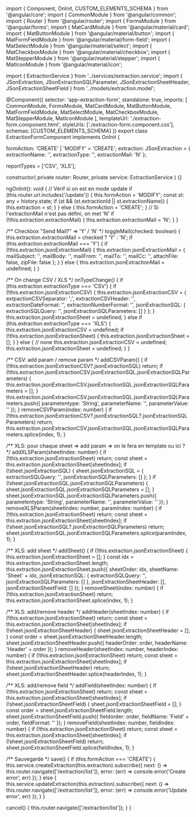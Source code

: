 import { Component, OnInit, CUSTOM_ELEMENTS_SCHEMA } from '@angular/core';
import { CommonModule } from '@angular/common';
import { Router } from '@angular/router';
import { FormsModule } from '@angular/forms';
import { MatCardModule } from '@angular/material/card';
import { MatButtonModule } from '@angular/material/button';
import { MatFormFieldModule } from '@angular/material/form-field';
import { MatSelectModule } from '@angular/material/select';
import { MatCheckboxModule } from '@angular/material/checkbox';
import { MatStepperModule } from '@angular/material/stepper';
import { MatIconModule } from '@angular/material/icon';

import { ExtractionService } from '../services/extraction.service';
import {
  JSonExtraction,
  JSonExtractionSQLParameter,
  JSonExtractionSheetHeader,
  JSonExtractionSheetField
} from '../models/extraction.model';

@Component({
  selector: 'app-extraction-form',
  standalone: true,
  imports: [
    CommonModule,
    FormsModule,
    MatCardModule,
    MatButtonModule,
    MatFormFieldModule,
    MatSelectModule,
    MatCheckboxModule,
    MatStepperModule,
    MatIconModule
  ],
  templateUrl: './extraction-form.component.html',
  styleUrls: ['./extraction-form.component.css'],
  schemas: [CUSTOM_ELEMENTS_SCHEMA]
})
export class ExtractionFormComponent implements OnInit {

  formAction: 'CREATE' | 'MODIFY' = 'CREATE';
  extraction: JSonExtraction = {
    extractionName: '',
    extractionType: '',
    extractionMail: 'N'
  };

  reportTypes = ['CSV', 'XLS'];

  constructor(
    private router: Router,
    private service: ExtractionService
  ) {}

  ngOnInit(): void {
    // Vérif si on est en mode update
    if (this.router.url.includes('/update')) {
      this.formAction = 'MODIFY';
      const st: any = history.state;
      if (st && (st.extractionId || st.extractionName)) {
        this.extraction = st;
      }
    } else {
      this.formAction = 'CREATE';
    }
    // Si l'extractionMail n'est pas défini, on met 'N'
    if (!this.extraction.extractionMail) {
      this.extraction.extractionMail = 'N';
    }
  }

  /** Checkbox "Send Mail?" => 'Y' / 'N' */
  toggleMail(checked: boolean) {
    this.extraction.extractionMail = checked ? 'Y' : 'N';
    if (this.extraction.extractionMail === 'Y') {
      if (!this.extraction.jsonExtractionMail) {
        this.extraction.jsonExtractionMail = {
          mailSubject: '',
          mailBody: '',
          mailFrom: '',
          mailTo: '',
          mailCc: '',
          attachFile: false,
          zipFile: false
        };
      }
    } else {
      this.extraction.jsonExtractionMail = undefined;
    }
  }

  /** On change CSV / XLS */
  onTypeChange() {
    if (this.extraction.extractionType === 'CSV') {
      if (!this.extraction.jsonExtractionCSV) {
        this.extraction.jsonExtractionCSV = {
          extpactionCSVSeparator: ';',
          extractionCSVHeader: '',
          extractionDateFormat: '',
          extractionNumberFormat: '',
          jsonExtractionSQL: {
            extractionSQLQuery: '',
            jsonExtractionSQLParameters: []
          }
        };
      }
      this.extraction.jsonExtractionSheet = undefined;
    } else if (this.extraction.extractionType === 'XLS') {
      this.extraction.jsonExtractionCSV = undefined;
      if (!this.extraction.jsonExtractionSheet) {
        this.extraction.jsonExtractionSheet = [];
      }
    } else {
      // none
      this.extraction.jsonExtractionCSV = undefined;
      this.extraction.jsonExtractionSheet = undefined;
    }
  }

  /** CSV: add param / remove param */
  addCSVParam() {
    if (!this.extraction.jsonExtractionCSV?.jsonExtractionSQL) return;
    if (!this.extraction.jsonExtractionCSV.jsonExtractionSQL.jsonExtractionSQLParameters) {
      this.extraction.jsonExtractionCSV.jsonExtractionSQL.jsonExtractionSQLParameters = [];
    }
    this.extraction.jsonExtractionCSV.jsonExtractionSQL.jsonExtractionSQLParameters.push({
      parametentype: 'String',
      parameterName: '',
      parameterValue: ''
    });
  }
  removeCSVParam(index: number) {
    if (!this.extraction.jsonExtractionCSV?.jsonExtractionSQL?.jsonExtractionSQLParameters) return;
    this.extraction.jsonExtractionCSV.jsonExtractionSQL.jsonExtractionSQLParameters.splice(index, 1);
  }

  /** XLS: pour chaque sheet => add param => on le fera en template ou ici ? */
  addXLSParam(sheetIndex: number) {
    if (!this.extraction.jsonExtractionSheet) return;
    const sheet = this.extraction.jsonExtractionSheet[sheetIndex];
    if (!sheet.jsonExtractionSQL) {
      sheet.jsonExtractionSQL = {
        extractionSQLQuery: '',
        jsonExtractionSQLParameters: []
      };
    }
    if (!sheet.jsonExtractionSQL.jsonExtractionSQLParameters) {
      sheet.jsonExtractionSQL.jsonExtractionSQLParameters = [];
    }
    sheet.jsonExtractionSQL.jsonExtractionSQLParameters.push({
      parametentype: 'String',
      parameterName: '',
      parameterValue: ''
    });
  }
  removeXLSParam(sheetIndex: number, paramIndex: number) {
    if (!this.extraction.jsonExtractionSheet) return;
    const sheet = this.extraction.jsonExtractionSheet[sheetIndex];
    if (!sheet.jsonExtractionSQL?.jsonExtractionSQLParameters) return;
    sheet.jsonExtractionSQL.jsonExtractionSQLParameters.splice(paramIndex, 1);
  }

  /** XLS: add sheet */
  addSheet() {
    if (!this.extraction.jsonExtractionSheet) {
      this.extraction.jsonExtractionSheet = [];
    }
    const idx = this.extraction.jsonExtractionSheet.length;
    this.extraction.jsonExtractionSheet.push({
      sheetOrder: idx,
      sheetName: 'Sheet' + idx,
      jsonExtractionSQL: {
        extractionSQLQuery: '',
        jsonExtractionSQLParameters: []
      },
      jsonExtractionSheetHeader: [],
      jsonExtractionSheetField: []
    });
  }
  removeSheet(index: number) {
    if (!this.extraction.jsonExtractionSheet) return;
    this.extraction.jsonExtractionSheet.splice(index, 1);
  }

  /** XLS: add/remove header */
  addHeader(sheetIndex: number) {
    if (!this.extraction.jsonExtractionSheet) return;
    const sheet = this.extraction.jsonExtractionSheet[sheetIndex];
    if (!sheet.jsonExtractionSheetHeader) {
      sheet.jsonExtractionSheetHeader = [];
    }
    const order = sheet.jsonExtractionSheetHeader.length;
    sheet.jsonExtractionSheetHeader.push({
      headerOrder: order,
      headerName: 'Header' + order
    });
  }
  removeHeader(sheetIndex: number, headerIndex: number) {
    if (!this.extraction.jsonExtractionSheet) return;
    const sheet = this.extraction.jsonExtractionSheet[sheetIndex];
    if (!sheet.jsonExtractionSheetHeader) return;
    sheet.jsonExtractionSheetHeader.splice(headerIndex, 1);
  }

  /** XLS: add/remove field */
  addField(sheetIndex: number) {
    if (!this.extraction.jsonExtractionSheet) return;
    const sheet = this.extraction.jsonExtractionSheet[sheetIndex];
    if (!sheet.jsonExtractionSheetField) {
      sheet.jsonExtractionSheetField = [];
    }
    const order = sheet.jsonExtractionSheetField.length;
    sheet.jsonExtractionSheetField.push({
      fieldorder: order,
      fieldName: 'Field' + order,
      fieldFormat: ''
    });
  }
  removeField(sheetIndex: number, fieldIndex: number) {
    if (!this.extraction.jsonExtractionSheet) return;
    const sheet = this.extraction.jsonExtractionSheet[sheetIndex];
    if (!sheet.jsonExtractionSheetField) return;
    sheet.jsonExtractionSheetField.splice(fieldIndex, 1);
  }

  /** Sauvegarde */
  save() {
    if (this.formAction === 'CREATE') {
      this.service.createExtraction(this.extraction).subscribe({
        next: () => this.router.navigate(['/extraction/list']),
        error: (err) => console.error('Create error', err)
      });
    } else {
      this.service.updateExtraction(this.extraction).subscribe({
        next: () => this.router.navigate(['/extraction/list']),
        error: (err) => console.error('Update error', err)
      });
    }
  }

  cancel() {
    this.router.navigate(['/extraction/list']);
  }
}
